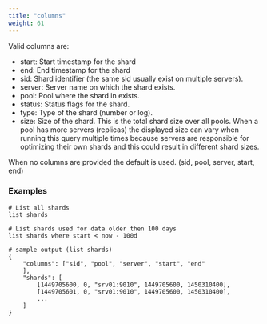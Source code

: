 ```yaml
---
title: "columns"
weight: 61
---
```


Valid columns are:

- start: Start timestamp for the shard
- end: End timestamp for the shard
- sid: Shard identifier (the same sid usually exist on multiple servers).
- server: Server name on which the shard exists.
- pool: Pool where the shard in exists.
- status: Status flags for the shard.
- type: Type of the shard (number or log).
- size: Size of the shard. This is the total shard size over all pools. When a
    pool has more servers (replicas) the displayed size can vary when running
    this query multiple times because servers are responsible for optimizing
    their own shards and this could result in different shard sizes.

When no columns are provided the default is used. (sid, pool, server, start, end)

### Examples

    # List all shards
    list shards

    # List shards used for data older then 100 days
    list shards where start < now - 100d

    # sample output (list shards)
    {
        "columns": ["sid", "pool", "server", "start", "end"
        ],
        "shards": [
            [1449705600, 0, "srv01:9010", 1449705600, 1450310400],
            [1449705601, 0, "srv01:9010", 1449705600, 1450310400],
            ...
        ]
    }